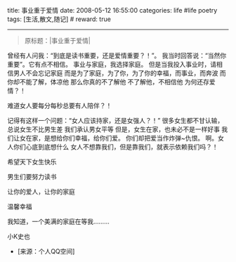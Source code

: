 title: 事业重于爱情
date: 2008-05-12 16:55:00
categories: life #life poetry
tags: [生活,散文,随记]  # <!--more-->
reward: true

---

> 原标题：|事业重于爱情|

曾经有人问我：“到底是读书重要，还是爱情重要？！”。
我当时回答说：“当然你重要”。它有点不相信。
事业与家庭，我选择家庭。
但是当我投入事业时，请相信男人不会忘记家庭
而是为了家庭，为了你，为了你的幸福，而事业，而奔波
而你却不能了解，体凉他
那么你真的不了解他
不了解他，不相信他
为何还存爱情？！

<!--more-->


难道女人要每分每秒总要有人陪伴？！




记得有这样一个问题：“女人应该持家，还是女强人？！”
很多女生都不甘认输，总说女生不比男生差
我们承认男女平等
但是，女生在家，也未必不是一样好事
我们让女在家，是想给你们幸福，给你们爱。
你们却把爱当作炸弹~仇恨。
啊。女人你们心底到底想什么
女人不想靠我们，但是靠我们，就表示依赖我们吗？！

希望天下女生快乐






男生们要努力读书

让你的爱人，让你的家庭

温馨幸福

我知道，一个美满的家庭在等我………






小K史也


- [来源：个人QQ空间]

